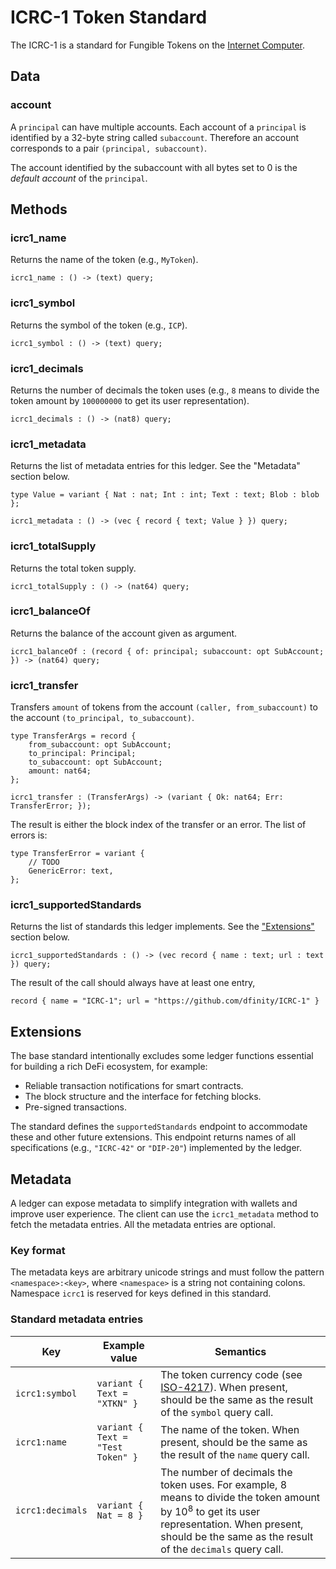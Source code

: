 # ICRC-1 Token Standard

The ICRC-1 is a standard for Fungible Tokens on the [Internet Computer](https://internetcomputer.org).

## Data

### account

A `principal` can have multiple accounts. Each account of a `principal` is identified by a 32-byte string called `subaccount`. Therefore an account corresponds to a pair `(principal, subaccount)`.

The account identified by the subaccount with all bytes set to 0 is the _default account_ of the `principal`.

## Methods

### icrc1_name

Returns the name of the token (e.g., `MyToken`).

```
icrc1_name : () -> (text) query;
```

### icrc1_symbol

Returns the symbol of the token (e.g., `ICP`).

```
icrc1_symbol : () -> (text) query;
```

### icrc1_decimals

Returns the number of decimals the token uses (e.g., `8` means to divide the token amount by `100000000` to get its user representation).

```
icrc1_decimals : () -> (nat8) query;
```

### icrc1_metadata

Returns the list of metadata entries for this ledger.
See the "Metadata" section below.

```
type Value = variant { Nat : nat; Int : int; Text : text; Blob : blob };

icrc1_metadata : () -> (vec { record { text; Value } }) query;
```

### icrc1_totalSupply

Returns the total token supply.

```
icrc1_totalSupply : () -> (nat64) query;
```

### icrc1_balanceOf

Returns the balance of the account given as argument.

```
icrc1_balanceOf : (record { of: principal; subaccount: opt SubAccount; }) -> (nat64) query;
```

### icrc1_transfer

Transfers `amount` of tokens from the account `(caller, from_subaccount)` to the account `(to_principal, to_subaccount)`.

```
type TransferArgs = record {
    from_subaccount: opt SubAccount;
    to_principal: Principal;
    to_subaccount: opt SubAccount;
    amount: nat64;
};

icrc1_transfer : (TransferArgs) -> (variant { Ok: nat64; Err: TransferError; });
```

The result is either the block index of the transfer or an error. The list of errors is:

```
type TransferError = variant {
    // TODO
    GenericError: text,
};
```

### icrc1_supportedStandards

Returns the list of standards this ledger implements.
See the ["Extensions"](#extensions) section below.

```
icrc1_supportedStandards : () -> (vec record { name : text; url : text }) query;
```

The result of the call should always have at least one entry,

```candid
record { name = "ICRC-1"; url = "https://github.com/dfinity/ICRC-1" }
```

## Extensions <span id="extensions"></span>

The base standard intentionally excludes some ledger functions essential for building a rich DeFi ecosystem, for example:

  - Reliable transaction notifications for smart contracts.
  - The block structure and the interface for fetching blocks.
  - Pre-signed transactions.

The standard defines the `supportedStandards` endpoint to accommodate these and other future extensions.
This endpoint returns names of all specifications (e.g., `"ICRC-42"` or `"DIP-20"`) implemented by the ledger.

## Metadata

A ledger can expose metadata to simplify integration with wallets and improve user experience.
The client can use the `icrc1_metadata` method to fetch the metadata entries. 
All the metadata entries are optional.

### Key format

The metadata keys are arbitrary unicode strings and must follow the pattern `<namespace>:<key>`, where `<namespace>` is a string not containing colons.
Namespace `icrc1` is reserved for keys defined in this standard.

### Standard metadata entries

| Key | Example value | Semantics |
| --- | ------------- | --------- |
| `icrc1:symbol` | `variant { Text = "XTKN" }` | The token currency code (see [ISO-4217](https://en.wikipedia.org/wiki/ISO_4217)). When present, should be the same as the result of the `symbol` query call. |
| `icrc1:name` | `variant { Text = "Test Token" }` | The name of the token. When present, should be the same as the result of the `name` query call. |
| `icrc1:decimals` | `variant { Nat = 8 }` | The number of decimals the token uses. For example, 8 means to divide the token amount by 10<sup>8</sup> to get its user representation. When present, should be the same as the result of the `decimals` query call. |

